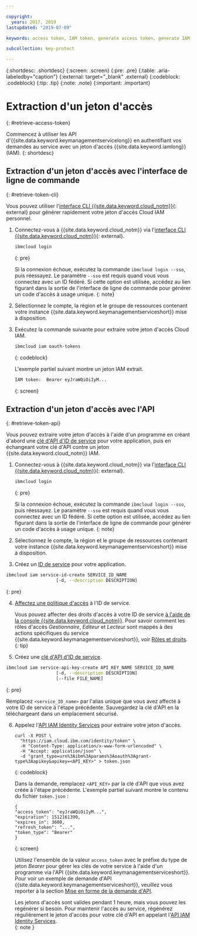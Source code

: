 ```yaml
---

copyright:
  years: 2017, 2019
lastupdated: "2019-07-09"

keywords: access token, IAM token, generate access token, generate IAM token, get access token, get IAM token, IAM token API, IAM token CLI

subcollection: key-protect

---
```


{:shortdesc: .shortdesc}
{:screen: .screen}
{:pre: .pre}
{:table: .aria-labeledby="caption"}
{:external: target="_blank" .external}
{:codeblock: .codeblock}
{:tip: .tip}
{:note: .note}
{:important: .important}

# Extraction d'un jeton d'accès
{: #retrieve-access-token}

Commencez à utiliser les API d'{{site.data.keyword.keymanagementservicelong}} en authentifiant vos demandes au service avec un jeton d'accès {{site.data.keyword.iamlong}} (IAM).
{: shortdesc}

## Extraction d'un jeton d'accès avec l'interface de ligne de commande
{: #retrieve-token-cli}

Vous pouvez utiliser l'[interface CLI {{site.data.keyword.cloud_notm}}](/docs/cli?topic=cloud-cli-getting-started){: external} pour générer rapidement votre jeton d'accès Cloud IAM personnel.

1. Connectez-vous à {{site.data.keyword.cloud_notm}} via l'[interface CLI {{site.data.keyword.cloud_notm}}](/docs/cli?topic=cloud-cli-getting-started){: external}.

    ```sh
    ibmcloud login 
    ```
    {: pre}

    Si la connexion échoue, exécutez la commande `ibmcloud login --sso`, puis réessayez. Le paramètre `--sso` est requis quand vous vous connectez avec un ID fédéré. Si cette option est utilisée, accédez au lien figurant dans la sortie de l'interface de ligne de commande pour générer un code d'accès à usage unique.
    {: note}

2. Sélectionnez le compte, la région et le groupe de ressources contenant votre instance {{site.data.keyword.keymanagementserviceshort}} mise à disposition.

3. Exécutez la commande suivante pour extraire votre jeton d'accès Cloud IAM.

    ```sh
    ibmcloud iam oauth-tokens
    ```
    {: codeblock}

    L'exemple partiel suivant montre un jeton IAM extrait.

    ```sh
    IAM token:  Bearer eyJraWQiOiIyM...
    ```
    {: screen}

## Extraction d'un jeton d'accès avec l'API
{: #retrieve-token-api}

Vous pouvez extraire votre jeton d'accès à l'aide d'un programme en créant d'abord une [clé d'API d'ID de service](/docs/iam?topic=iam-serviceidapikeys) pour votre application, puis en échangeant votre clé d'API contre un jeton {{site.data.keyword.cloud_notm}} IAM.

1. Connectez-vous à {{site.data.keyword.cloud_notm}} via l'[interface CLI {{site.data.keyword.cloud_notm}}](/docs/cli?topic=cloud-cli-getting-started){: external}.

    ```sh
    ibmcloud login 
    ```
    {: pre}

    Si la connexion échoue, exécutez la commande `ibmcloud login --sso`, puis réessayez. Le paramètre `--sso` est requis quand vous vous connectez avec un ID fédéré. Si cette option est utilisée, accédez au lien figurant dans la sortie de l'interface de ligne de commande pour générer un code d'accès à usage unique.
    {: note}

2. Sélectionnez le compte, la région et le groupe de ressources contenant votre instance {{site.data.keyword.keymanagementserviceshort}} mise à disposition.

3. Créez un [ID de service](/docs/iam?topic=iam-serviceids#creating-a-service-id) pour votre application.

  ```sh
  ibmcloud iam service-id-create SERVICE_ID_NAME
                     [-d, --description DESCRIPTION]
  ```
  {: pre}

4. [Affectez une politique d'accès](/docs/iam?topic=iam-serviceidpolicy) à l'ID de service.

    Vous pouvez affecter des droits d'accès à votre ID de service [à l'aide de la console {{site.data.keyword.cloud_notm}}](/docs/iam?topic=iam-serviceidpolicy#access_new). Pour savoir comment les rôles d'accès _Gestionnaire_, _Editeur_ et _Lecteur_ sont mappés à des actions spécifiques du service {{site.data.keyword.keymanagementserviceshort}}, voir [Rôles et droits](/docs/services/key-protect?topic=key-protect-manage-access#roles).
    {: tip}

5. Créez une [clé d'API d'ID de service](/docs/iam?topic=iam-serviceidapikeys).

  ```sh
  ibmcloud iam service-api-key-create API_KEY_NAME SERVICE_ID_NAME
                     [-d, --description DESCRIPTION]
                     [--file FILE_NAME]
  ```
  {: pre}

  Remplacez `<service_ID_name>` par l'alias unique que vous avez affecté à votre ID de service à l'étape précédente. Sauvegardez la clé d'API en la téléchargeant dans un emplacement sécurisé. 

6. Appelez l'[API IAM Identity Services](https://{DomainName}/apidocs/iam-identity-token-api) pour extraire votre jeton d'accès.

    ```cURL
    curl -X POST \
      "https://iam.cloud.ibm.com/identity/token" \
      -H "Content-Type: application/x-www-form-urlencoded" \
      -H "Accept: application/json" \
      -d "grant_type=urn%3Aibm%3Aparams%3Aoauth%3Agrant-type%3Aapikey&apikey=<API_KEY>" > token.json
    ```
    {: codeblock}

    Dans la demande, remplacez `<API_KEY>` par la clé d'API que vous avez créée à l'étape précédente. L'exemple partiel suivant montre le contenu du fichier `token.json` :

    ```
    {
    "access_token": "eyJraWQiOiIyM...",
    "expiration": 1512161390,
    "expires_in": 3600,
    "refresh_token": "...",
    "token_type": "Bearer"
    }
    ```
    {: screen}

    Utilisez l'ensemble de la valeur `access_token` avec le préfixe du type de jeton _Bearer_ pour gérer les clés de votre service à l'aide d'un programme via l'API {{site.data.keyword.keymanagementserviceshort}}. Pour voir un exemple de demande d'API {{site.data.keyword.keymanagementserviceshort}}, veuillez vous reporter à la section [Mise en forme de la demande d'API](/docs/services/key-protect?topic=key-protect-set-up-api#form-api-request).

    Les jetons d'accès sont valides pendant 1 heure, mais vous pouvez les régénérer si besoin. Pour maintenir l'accès au service, régénérez régulièrement le jeton d'accès pour votre clé d'API en appelant l'[API IAM Identity Services](https://{DomainName}/apidocs/iam-identity-token-api).   
    {: note }

    <!--You can also pipe the output to `jq`, and then grab only the `access_token` value `| jq .access_token-->

    <!--You use IBM® Cloud Identity and Access Management (IAM) tokens to make authenticated requests to IBM Watson™ services without embedding service credentials in every call. IAM authentication uses access tokens for authentication, which you acquire by sending a request with an API key.-->
